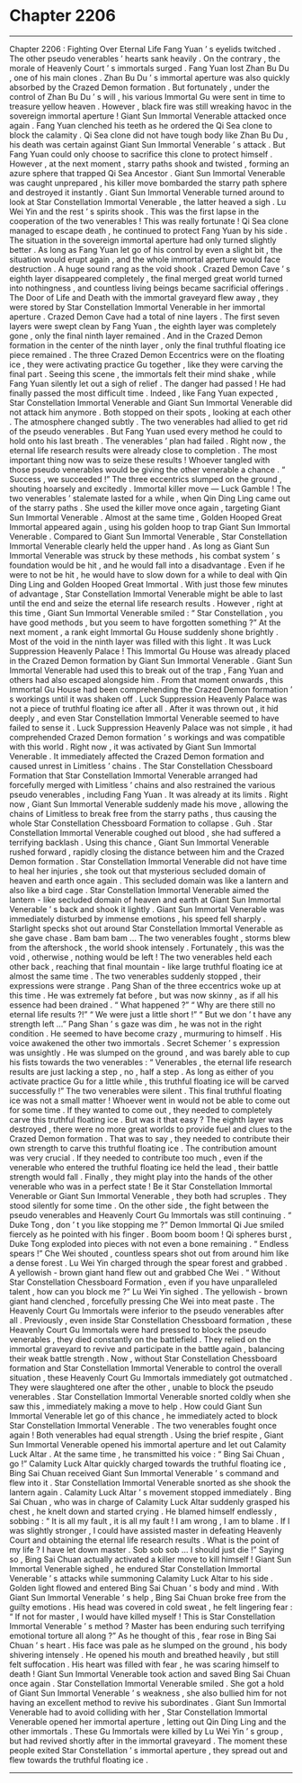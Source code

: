 
# Chapter 2206


---

Chapter 2206 : Fighting Over Eternal Life
Fang Yuan ’ s eyelids twitched .
The other pseudo venerables ’ hearts sank heavily .
On the contrary , the morale of Heavenly Court ’ s immortals surged .
Fang Yuan lost Zhan Bu Du , one of his main clones . Zhan Bu Du ’ s immortal aperture was also quickly absorbed by the Crazed Demon formation .
But fortunately , under the control of Zhan Bu Du ’ s will , his various Immortal Gu were sent in time to treasure yellow heaven .
However , black fire was still wreaking havoc in the sovereign immortal aperture !
Giant Sun Immortal Venerable attacked once again .
Fang Yuan clenched his teeth as he ordered the Qi Sea clone to block the calamity .
Qi Sea clone did not have tough body like Zhan Bu Du , his death was certain against Giant Sun Immortal Venerable ’ s attack . But Fang Yuan could only choose to sacrifice this clone to protect himself .
However , at the next moment , starry paths shook and twisted , forming an azure sphere that trapped Qi Sea Ancestor .
Giant Sun Immortal Venerable was caught unprepared , his killer move bombarded the starry path sphere and destroyed it instantly .
Giant Sun Immortal Venerable turned around to look at Star Constellation Immortal Venerable , the latter heaved a sigh .
Lu Wei Yin and the rest ’ s spirits shook . This was the first lapse in the cooperation of the two venerables !
This was really fortunate !
Qi Sea clone managed to escape death , he continued to protect Fang Yuan by his side .
The situation in the sovereign immortal aperture had only turned slightly better . As long as Fang Yuan let go of his control by even a slight bit , the situation would erupt again , and the whole immortal aperture would face destruction .
A huge sound rang as the void shook .
Crazed Demon Cave ’ s eighth layer disappeared completely , the final merged great world turned into nothingness , and countless living beings became sacrificial offerings .
The Door of Life and Death with the immortal graveyard flew away , they were stored by Star Constellation Immortal Venerable in her immortal aperture .
Crazed Demon Cave had a total of nine layers . The first seven layers were swept clean by Fang Yuan , the eighth layer was completely gone , only the final ninth layer remained .
And in the Crazed Demon formation in the center of the ninth layer , only the final truthful floating ice piece remained .
The three Crazed Demon Eccentrics were on the floating ice , they were activating practice Gu together , like they were carving the final part .
Seeing this scene , the immortals felt their mind shake , while Fang Yuan silently let out a sigh of relief .
The danger had passed !
He had finally passed the most difficult time .
Indeed , like Fang Yuan expected , Star Constellation Immortal Venerable and Giant Sun Immortal Venerable did not attack him anymore . Both stopped on their spots , looking at each other .
The atmosphere changed subtly .
The two venerables had allied to get rid of the pseudo venerables . But Fang Yuan used every method he could to hold onto his last breath .
The venerables ’ plan had failed .
Right now , the eternal life research results were already close to completion . The most important thing now was to seize these results !
Whoever tangled with those pseudo venerables would be giving the other venerable a chance .
“ Success , we succeeded !” The three eccentrics slumped on the ground , shouting hoarsely and excitedly .
Immortal killer move — Luck Gamble !
The two venerables ’ stalemate lasted for a while , when Qin Ding Ling came out of the starry paths .
She used the killer move once again , targeting Giant Sun Immortal Venerable .
Almost at the same time , Golden Hooped Great Immortal appeared again , using his golden hoop to trap Giant Sun Immortal Venerable .
Compared to Giant Sun Immortal Venerable , Star Constellation Immortal Venerable clearly held the upper hand .
As long as Giant Sun Immortal Venerable was struck by these methods , his combat system ’ s foundation would be hit , and he would fall into a disadvantage . Even if he were to not be hit , he would have to slow down for a while to deal with Qin Ding Ling and Golden Hooped Great Immortal .
With just those few minutes of advantage , Star Constellation Immortal Venerable might be able to last until the end and seize the eternal life research results .
However , right at this time , Giant Sun Immortal Venerable smiled : “ Star Constellation , you have good methods , but you seem to have forgotten something ?”
At the next moment , a rank eight Immortal Gu House suddenly shone brightly . Most of the void in the ninth layer was filled with this light .
It was Luck Suppression Heavenly Palace !
This Immortal Gu House was already placed in the Crazed Demon formation by Giant Sun Immortal Venerable . Giant Sun Immortal Venerable had used this to break out of the trap , Fang Yuan and others had also escaped alongside him .
From that moment onwards , this Immortal Gu House had been comprehending the Crazed Demon formation ’ s workings until it was shaken off .
Luck Suppression Heavenly Palace was not a piece of truthful floating ice after all . After it was thrown out , it hid deeply , and even Star Constellation Immortal Venerable seemed to have failed to sense it .
Luck Suppression Heavenly Palace was not simple , it had comprehended Crazed Demon formation ’ s workings and was compatible with this world .
Right now , it was activated by Giant Sun Immortal Venerable . It immediately affected the Crazed Demon formation and caused unrest in Limitless ’ chains .
The Star Constellation Chessboard Formation that Star Constellation Immortal Venerable arranged had forcefully merged with Limitless ’ chains and also restrained the various pseudo venerables , including Fang Yuan . It was already at its limits .
Right now , Giant Sun Immortal Venerable suddenly made his move , allowing the chains of Limitless to break free from the starry paths , thus causing the whole Star Constellation Chessboard Formation to collapse .
Guh .
Star Constellation Immortal Venerable coughed out blood , she had suffered a terrifying backlash .
Using this chance , Giant Sun Immortal Venerable rushed forward , rapidly closing the distance between him and the Crazed Demon formation .
Star Constellation Immortal Venerable did not have time to heal her injuries , she took out that mysterious secluded domain of heaven and earth once again .
This secluded domain was like a lantern and also like a bird cage .
Star Constellation Immortal Venerable aimed the lantern - like secluded domain of heaven and earth at Giant Sun Immortal Venerable ’ s back and shook it lightly .
Giant Sun Immortal Venerable was immediately disturbed by immense emotions , his speed fell sharply .
Starlight specks shot out around Star Constellation Immortal Venerable as she gave chase .
Bam bam bam …
The two venerables fought , storms blew from the aftershock , the world shook intensely .
Fortunately , this was the void , otherwise , nothing would be left !
The two venerables held each other back , reaching that final mountain - like large truthful floating ice at almost the same time .
The two venerables suddenly stopped , their expressions were strange .
Pang Shan of the three eccentrics woke up at this time . He was extremely fat before , but was now skinny , as if all his essence had been drained .
“ What happened ?”
“ Why are there still no eternal life results ?!”
“ We were just a little short !”
“ But we don ’ t have any strength left …”
Pang Shan ’ s gaze was dim , he was not in the right condition . He seemed to have become crazy , murmuring to himself .
His voice awakened the other two immortals .
Secret Schemer ’ s expression was unsightly . He was slumped on the ground , and was barely able to cup his fists towards the two venerables : “ Venerables , the eternal life research results are just lacking a step , no , half a step . As long as either of you activate practice Gu for a little while , this truthful floating ice will be carved successfully !”
The two venerables were silent .
This final truthful floating ice was not a small matter !
Whoever went in would not be able to come out for some time . If they wanted to come out , they needed to completely carve this truthful floating ice .
But was it that easy ?
The eighth layer was destroyed , there were no more great worlds to provide fuel and clues to the Crazed Demon formation .
That was to say , they needed to contribute their own strength to carve this truthful floating ice .
The contribution amount was very crucial . If they needed to contribute too much , even if the venerable who entered the truthful floating ice held the lead , their battle strength would fall . Finally , they might play into the hands of the other venerable who was in a perfect state !
Be it Star Constellation Immortal Venerable or Giant Sun Immortal Venerable , they both had scruples . They stood silently for some time .
On the other side , the fight between the pseudo venerables and Heavenly Court Gu Immortals was still continuing .
“ Duke Tong , don ’ t you like stopping me ?” Demon Immortal Qi Jue smiled fiercely as he pointed with his finger .
Boom boom boom !
Qi spheres burst , Duke Tong exploded into pieces with not even a bone remaining .
“ Endless spears !” Che Wei shouted , countless spears shot out from around him like a dense forest .
Lu Wei Yin charged through the spear forest and grabbed .
A yellowish - brown giant hand flew out and grabbed Che Wei .
“ Without Star Constellation Chessboard Formation , even if you have unparalleled talent , how can you block me ?” Lu Wei Yin sighed . The yellowish - brown giant hand clenched , forcefully pressing Che Wei into meat paste .
The Heavenly Court Gu Immortals were inferior to the pseudo venerables after all .
Previously , even inside Star Constellation Chessboard formation , these Heavenly Court Gu Immortals were hard pressed to block the pseudo venerables , they died constantly on the battlefield .
They relied on the immortal graveyard to revive and participate in the battle again , balancing their weak battle strength .
Now , without Star Constellation Chessboard formation and Star Constellation Immortal Venerable to control the overall situation , these Heavenly Court Gu Immortals immediately got outmatched . They were slaughtered one after the other , unable to block the pseudo venerables .
Star Constellation Immortal Venerable snorted coldly when she saw this , immediately making a move to help .
How could Giant Sun Immortal Venerable let go of this chance , he immediately acted to block Star Constellation Immortal Venerable .
The two venerables fought once again !
Both venerables had equal strength . Using the brief respite , Giant Sun Immortal Venerable opened his immortal aperture and let out Calamity Luck Altar .
At the same time , he transmitted his voice : “ Bing Sai Chuan , go !”
Calamity Luck Altar quickly charged towards the truthful floating ice , Bing Sai Chuan received Giant Sun Immortal Venerable ’ s command and flew into it .
Star Constellation Immortal Venerable snorted as she shook the lantern again .
Calamity Luck Altar ’ s movement stopped immediately . Bing Sai Chuan , who was in charge of Calamity Luck Altar suddenly grasped his chest , he knelt down and started crying .
He blamed himself endlessly , sobbing : “ It is all my fault , it is all my fault ! I am wrong , I am to blame . If I was slightly stronger , I could have assisted master in defeating Heavenly Court and obtaining the eternal life research results . What is the point of my life ? I have let down master . Sob sob sob … I should just die !”
Saying so , Bing Sai Chuan actually activated a killer move to kill himself !
Giant Sun Immortal Venerable sighed , he endured Star Constellation Immortal Venerable ’ s attacks while summoning Calamity Luck Altar to his side .
Golden light flowed and entered Bing Sai Chuan ’ s body and mind .
With Giant Sun Immortal Venerable ’ s help , Bing Sai Chuan broke free from the guilty emotions .
His head was covered in cold sweat , he felt lingering fear : “ If not for master , I would have killed myself ! This is Star Constellation Immortal Venerable ’ s method ? Master has been enduring such terrifying emotional torture all along ?”
As he thought of this , fear rose in Bing Sai Chuan ’ s heart .
His face was pale as he slumped on the ground , his body shivering intensely .
He opened his mouth and breathed heavily , but still felt suffocation .
His heart was filled with fear , he was scaring himself to death !
Giant Sun Immortal Venerable took action and saved Bing Sai Chuan once again .
Star Constellation Immortal Venerable smiled . She got a hold of Giant Sun Immortal Venerable ’ s weakness , she also bullied him for not having an excellent method to revive his subordinates .
Giant Sun Immortal Venerable had to avoid colliding with her , Star Constellation Immortal Venerable opened her immortal aperture , letting out Qin Ding Ling and the other immortals .
These Gu Immortals were killed by Lu Wei Yin ’ s group , but had revived shortly after in the immortal graveyard .
The moment these people exited Star Constellation ’ s immortal aperture , they spread out and flew towards the truthful floating ice .

---

